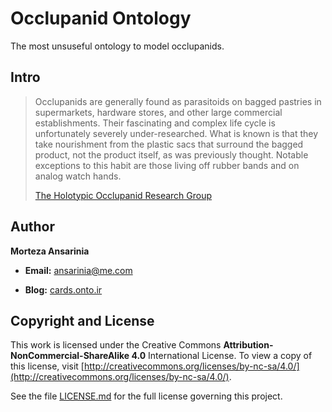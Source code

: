 # Occlupanid Ontology

The most unsuseful ontology to model occlupanids.

## Intro

>Occlupanids are generally found as parasitoids on bagged pastries in supermarkets, hardware stores, and other large commercial establishments. Their fascinating and complex life cycle is unfortunately severely under-researched. What is known is that they take nourishment from the plastic sacs that surround the bagged product, not the product itself, as was previously thought. Notable exceptions to this habit are those living off rubber bands and on analog watch hands.
>
> [The Holotypic Occlupanid Research Group](http://www.horg.com/horg/?page_id=2)

## Author

**Morteza Ansarinia**

- **Email:** <ansarinia@me.com>

- **Blog:** [cards.onto.ir](http://cards.onto.ir)

## Copyright and License

This work is licensed under the Creative Commons **Attribution-NonCommercial-ShareAlike 4.0** International License. To view a copy of this license, visit [http://creativecommons.org/licenses/by-nc-sa/4.0/](http://creativecommons.org/licenses/by-nc-sa/4.0/).

See the file [LICENSE.md](LICENSE.md) for the full license governing this project.
